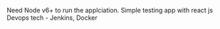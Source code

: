 Need Node v6+ to run the applciation.
Simple testing app with react js
Devops tech - Jenkins, Docker
